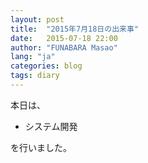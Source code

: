 ```yaml
---
layout: post
title:  "2015年7月18日の出来事"
date:   2015-07-18 22:00
author: "FUNABARA Masao"
lang: "ja"
categories: blog
tags: diary
---
```


本日は、

* システム開発

を行いました。
